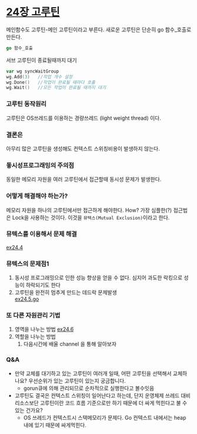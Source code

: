 # [24장 고루틴](https://www.youtube.com/watch?v=tRdODUXV3ik)

메인함수도 고루틴-메인 고루틴이라고 부른다.
새로운 고루틴은 단순히 go 함수_호출로 만든다.
```go
go 함수_호출
```

서브 고루틴이 종료될때까지 대기

```go 
var wg syncWaitGroup
wg.Add(3)   //작업 개수 설정
wg.Done()   //작업이 완료될 때마다 호출
wg.Wait()   //모든 작업이 완료될 때까지 대기
```

### 고루틴 동작원리
고루틴은 OS쓰레드를 이용하는 경량쓰레드 (light weight thread) 이다.
### 결론은
아무리 많은 고루틴을 생성해도 컨텍스트 스위칭비용이 발생하지 않는다.
### 돟시성프로그래밍의 주의점
동일한 메모리 자원을 여러 고루틴에서 접근할때 동시성 문제가 발생한다.
### 어떻게 해결해야 하는가?
메모리 자원을 하나의 고루틴에서만 접근하게 해야한다.
How?
가장 심플한(?) 접근법은 Lock을 사용하는 것이다.
이것을 `뮤텍스(Mutual Exclusion)`이라고 한다.
### 뮤텍스를 이용해서 문제 해결
[ex24.4](ex24.4.go)
### 뮤텍스의 문제점1
1. 동시성 프로그래밍으로 인한 성능 향상을 얻을 수 없다.  심지어 과도한 락킹으로 성능이 하락되기도 한다
2. 고루틴을 완전히 멈추게 만드는 데드락 문제발생  
[ex24.5.go](ex24.5.go)
### 또 다른 자원관리 기법
1. 영역을 나누는 방법 [ex24.6](ex24.6.go)
2. 역할을 나누는 방법
   1. 다음시간에 배울 channel 을 통해 알아보자

### Q&A
- 만약 교체를 대기하고 있는 고루틴이 여러개 일때, 어떤 고루틴을 선택해서 교체하나요?  우선순위가 있는 고루틴이 있는지 궁금합니다. 
  - gorun큐에 의해 관리되므로 순차적으로 실행한다고 볼수잇음
- 고루틴도 결국은 컨텍스트 스위칭이 일어난다고 하는데, 단지 운영체제 쓰레드 대비 리소스보단 고루틴이란 코드 흐름 기준으로만 하기 때문에 더 싸게 먹힌다고 불 수 있는 건가요?
  - OS 쓰레드가 컨텍스트시 스택메모리가 문제다. Go 컨텍스트 내에서는 heap 내에 있기 때문에 싸게먹힌다. 